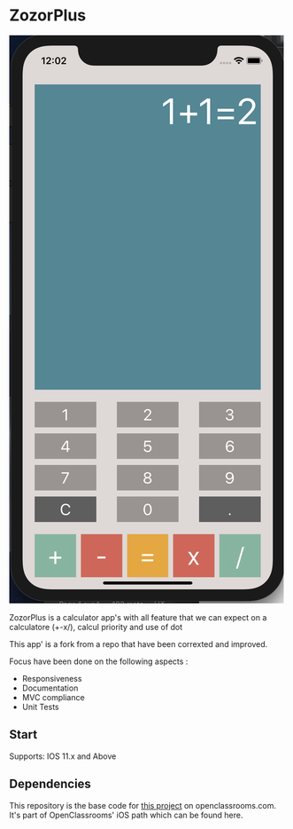 # ZozorPlus


![Screenshot](ZozorPlusScreen.png)


ZozorPlus is a calculator app's with all feature that we can expect on a calculatore (+-x/), calcul priority and use of dot

This app' is a  fork from a repo that have been correxted and improved. 

Focus have been done on the following aspects :
- Responsiveness
- Documentation
- MVC compliance
- Unit Tests


## Start
Supports: IOS 11.x and Above


## Dependencies
This repository is the base code for [this project](https://openclassrooms.com/projects/ameliorer-une-application-existante) on openclassrooms.com.
It's part of OpenClassrooms' iOS path which can be found here.
